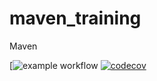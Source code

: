 # maven_training
Maven

[![example workflow](https://github.com/Dial2025/maven_training/actions/workflows/build.yml/badge.svg)
[![codecov](https://codecov.io/gh/Dial2025/maven_training/branch/main/graph/badge.svg?token=51fedc23-ee02-4f0c-b02a-27ffb3c5f677)](https://codecov.io/gh/Dial2025/maven_training)

